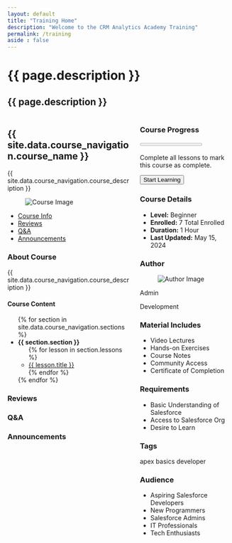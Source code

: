 ```yaml
---
layout: default
title: "Training Home"
description: "Welcome to the CRM Analytics Academy Training"
permalink: /training
aside : false
---
```


<div class="hero is-lights">
  <div class="hero-body">
    <div class="container">
      <h1 class="title">
           {{ page.description }}
      </h1>
      <h2 class="subtitle">
        {{ page.description }}
      </h2>
    </div>
  </div>
</div>

<div class="container">
  <section class="section">
    <div class="columns">
      <div class="column is-three-quarters">
        <div class="box">
          <h2 class="title is-4">{{ site.data.course_navigation.course_name }}</h2>
          <p>{{ site.data.course_navigation.course_description }}</p>
          <figure class="image is-16by9">
            <img src="{{ site.data.course_navigation.course_image }}" alt="Course Image">
          </figure>
          <!-- Tabs -->
          <div class="tabs is-centered mt-5">
            <ul>
              <li class="is-active"><a href="#course-info">Course Info</a></li>
              <li><a href="#course-reviews">Reviews</a></li>
              <li><a href="#course-qa">Q&A</a></li>
              <li><a href="#course-announcements">Announcements</a></li>
            </ul>
          </div>
          <!-- Course Info -->
          <div id="course-info" class="content">
            <h3 class="title is-5">About Course</h3>
            <p>{{ site.data.course_navigation.course_description }}</p>
            <h4 class="title is-6">Course Content</h4>
            <div class="content">
              <ul>
                {% for section in site.data.course_navigation.sections %}
                  <li>
                    <strong>{{ section.section }}</strong>
                    <ul>
                      {% for lesson in section.lessons %}
                        <li>
                          <a href="{{ lesson.link }}">
                            <i class="{{ lesson.icon }}"></i> {{ lesson.title }}
                          </a>
                        </li>
                      {% endfor %}
                    </ul>
                  </li>
                {% endfor %}
              </ul>
            </div>
          </div>
          <!-- Reviews -->
          <div id="course-reviews" class="content is-hidden">
            <h3 class="title is-5">Reviews</h3>
            <!-- Add your reviews content here -->
          </div>
          <!-- Q&A -->
          <div id="course-qa" class="content is-hidden">
            <h3 class="title is-5">Q&A</h3>
            <!-- Add your Q&A content here -->
          </div>
          <!-- Announcements -->
          <div id="course-announcements" class="content is-hidden">
            <h3 class="title is-5">Announcements</h3>
            <!-- Add your announcements content here -->
          </div>
        </div>
      </div>
      <div class="column">
        <div class="box">
          <h3 class="title is-5">Course Progress</h3>
          <progress class="progress is-primary" value="0" max="100">0%</progress>
          <p class="mt-2">Complete all lessons to mark this course as complete.</p>
          <button class="button is-primary is-fullwidth">Start Learning</button>
        </div>
        <div class="box">
          <h3 class="title is-5">Course Details</h3>
          <ul>
            <li><strong>Level:</strong> Beginner</li>
            <li><strong>Enrolled:</strong> 7 Total Enrolled</li>
            <li><strong>Duration:</strong> 1 Hour</li>
            <li><strong>Last Updated:</strong> May 15, 2024</li>
          </ul>
        </div>
        <div class="box">
          <h3 class="title is-5">Author</h3>
          <div class="media">
            <div class="media-left">
              <figure class="image is-48x48">
                <img src="https://namastesalesforce.com/wp-content/litespeed/avatar/25fe46c993efce870036b2cb94df4064.jpg?ver=1718713637" alt="Author Image">
              </figure>
            </div>
            <div class="media-content">
              <p class="title is-6">Admin</p>
              <p class="subtitle is-7">Development</p>
            </div>
          </div>
        </div>
        <div class="box">
          <h3 class="title is-5">Material Includes</h3>
          <ul>
            <li>Video Lectures</li>
            <li>Hands-on Exercises</li>
            <li>Course Notes</li>
            <li>Community Access</li>
            <li>Certificate of Completion</li>
          </ul>
        </div>
        <div class="box">
          <h3 class="title is-5">Requirements</h3>
          <ul>
            <li>Basic Understanding of Salesforce</li>
            <li>Access to Salesforce Org</li>
            <li>Desire to Learn</li>
          </ul>
        </div>
        <div class="box">
          <h3 class="title is-5">Tags</h3>
          <span class="tag is-primary">apex</span>
          <span class="tag is-primary">basics</span>
          <span class="tag is-primary">developer</span>
        </div>
        <div class="box">
          <h3 class="title is-5">Audience</h3>
          <ul>
            <li>Aspiring Salesforce Developers</li>
            <li>New Programmers</li>
            <li>Salesforce Admins</li>
            <li>IT Professionals</li>
            <li>Tech Enthusiasts</li>
          </ul>
        </div>
      </div>
    </div>
  </section>
</div>
<script>
  document.addEventListener('DOMContentLoaded', () => {
    const tabs = document.querySelectorAll('.tabs ul li a');
    const contents = document.querySelectorAll('.tab-content');

    tabs.forEach(tab => {
      tab.addEventListener('click', event => {
        event.preventDefault();
        const target = tab.getAttribute('href').substring(1);

        tabs.forEach(t => t.parentElement.classList.remove('is-active'));
        contents.forEach(content => content.classList.add('is-hidden'));

        tab.parentElement.classList.add('is-active');
        document.getElementById(target).classList.remove('is-hidden');
      });
    });
  });
</script>

